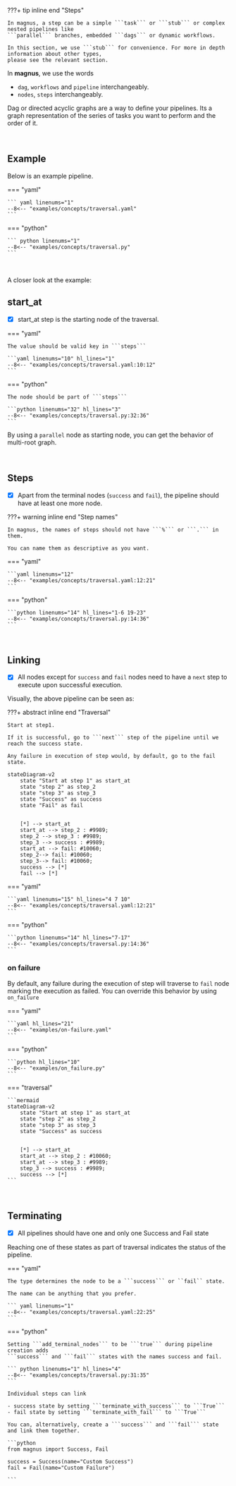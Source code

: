 ???+ tip inline end "Steps"

    In magnus, a step can be a simple ```task``` or ```stub``` or complex nested pipelines like
    ```parallel``` branches, embedded ```dags``` or dynamic workflows.

    In this section, we use ```stub``` for convenience. For more in depth information about other types,
    please see the relevant section.



In **magnus**, we use the words

- ```dag```, ```workflows``` and ```pipeline``` interchangeably.
- ```nodes```, ```steps``` interchangeably.


Dag or directed acyclic graphs are a way to define your pipelines.
Its a graph representation of the series of tasks you want to perform and the order of it.


<br>


## Example

Below is an example pipeline.



=== "yaml"

    ``` yaml linenums="1"
    --8<-- "examples/concepts/traversal.yaml"
    ```


=== "python"

    ``` python linenums="1"
    --8<-- "examples/concepts/traversal.py"
    ```

<br>

A closer look at the example:


## start_at

- [x] start_at step is the starting node of the traversal.


=== "yaml"

    The value should be valid key in ```steps```

    ```yaml linenums="10" hl_lines="1"
    --8<-- "examples/concepts/traversal.yaml:10:12"
    ```

=== "python"

    The node should be part of ```steps```

    ```python linenums="32" hl_lines="3"
    --8<-- "examples/concepts/traversal.py:32:36"
    ```

By using a ```parallel``` node as starting node, you can get the behavior of multi-root graph.

<br>

## Steps

- [x] Apart from the terminal nodes (```success``` and ```fail```), the pipeline should have at least
one more node.



???+ warning inline end "Step names"

    In magnus, the names of steps should not have ```%``` or ```.``` in them.

    You can name them as descriptive as you want.


=== "yaml"

    ```yaml linenums="12"
    --8<-- "examples/concepts/traversal.yaml:12:21"
    ```

=== "python"


    ```python linenums="14" hl_lines="1-6 19-23"
    --8<-- "examples/concepts/traversal.py:14:36"
    ```

<br>

## Linking

- [x] All nodes except for ```success``` and ```fail``` nodes need to have a ```next```
step to execute upon successful execution.




Visually, the above pipeline can be seen as:

???+ abstract inline end "Traversal"

    Start at step1.

    If it is successful, go to ```next``` step of the pipeline until we reach the success state.

    Any failure in execution of step would, by default, go to the fail state.



```mermaid
stateDiagram-v2
    state "Start at step 1" as start_at
    state "step 2" as step_2
    state "step 3" as step_3
    state "Success" as success
    state "Fail" as fail


    [*] --> start_at
    start_at --> step_2 : #9989;
    step_2 --> step_3 : #9989;
    step_3 --> success : #9989;
    start_at --> fail: #10060;
    step_2--> fail: #10060;
    step_3--> fail: #10060;
    success --> [*]
    fail --> [*]
```


=== "yaml"

    ```yaml linenums="15" hl_lines="4 7 10"
    --8<-- "examples/concepts/traversal.yaml:12:21"
    ```

=== "python"


    ```python linenums="14" hl_lines="7-17"
    --8<-- "examples/concepts/traversal.py:14:36"
    ```


### on failure

By default, any failure during the execution of step will traverse to ```fail``` node
marking the execution as failed. You can override this behavior by using ```on_failure```

=== "yaml"

    ```yaml hl_lines="21"
    --8<-- "examples/on-failure.yaml"
    ```

=== "python"

    ```python hl_lines="10"
    --8<-- "examples/on_failure.py"
    ```

=== "traversal"

    ```mermaid
    stateDiagram-v2
        state "Start at step 1" as start_at
        state "step 2" as step_2
        state "step 3" as step_3
        state "Success" as success


        [*] --> start_at
        start_at --> step_2 : #10060;
        start_at --> step_3 : #9989;
        step_3 --> success : #9989;
        success --> [*]
    ```


<br>

## Terminating
- [x] All pipelines should have one and only one Success and Fail state

Reaching one of these states as part of traversal indicates the status of the pipeline.

=== "yaml"

    The type determines the node to be a ```success``` or ``fail`` state.

    The name can be anything that you prefer.

    ``` yaml linenums="1"
    --8<-- "examples/concepts/traversal.yaml:22:25"
    ```

=== "python"

    Setting ```add_terminal_nodes``` to be ```true``` during pipeline creation adds
    ```success``` and ```fail``` states with the names success and fail.

    ``` python linenums="1" hl_lines="4"
    --8<-- "examples/concepts/traversal.py:31:35"
    ```

    Individual steps can link

    - success state by setting ```terminate_with_success``` to ```True```
    - fail state by setting ```terminate_with_fail``` to ```True```

    You can, alternatively, create a ```success``` and ```fail``` state and link them together.

    ```python
    from magnus import Success, Fail

    success = Success(name="Custom Success")
    fail = Fail(name="Custom Failure")

    ```
